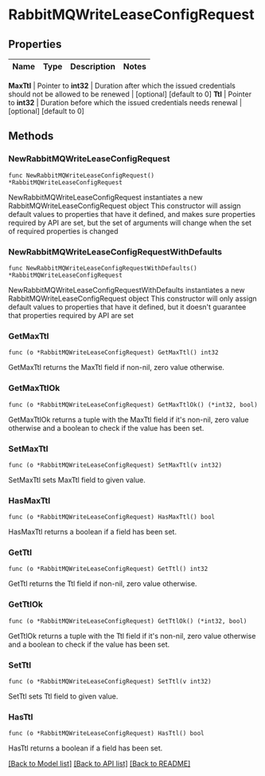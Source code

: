 # RabbitMQWriteLeaseConfigRequest


## Properties

Name | Type | Description | Notes
------------ | ------------- | ------------- | -------------


**MaxTtl** | Pointer to **int32** | Duration after which the issued credentials should not be allowed to be renewed | [optional] [default to 0]
**Ttl** | Pointer to **int32** | Duration before which the issued credentials needs renewal | [optional] [default to 0]



## Methods


### NewRabbitMQWriteLeaseConfigRequest

`func NewRabbitMQWriteLeaseConfigRequest() *RabbitMQWriteLeaseConfigRequest`

NewRabbitMQWriteLeaseConfigRequest instantiates a new RabbitMQWriteLeaseConfigRequest object
This constructor will assign default values to properties that have it defined,
and makes sure properties required by API are set, but the set of arguments
will change when the set of required properties is changed

### NewRabbitMQWriteLeaseConfigRequestWithDefaults

`func NewRabbitMQWriteLeaseConfigRequestWithDefaults() *RabbitMQWriteLeaseConfigRequest`

NewRabbitMQWriteLeaseConfigRequestWithDefaults instantiates a new RabbitMQWriteLeaseConfigRequest object
This constructor will only assign default values to properties that have it defined,
but it doesn't guarantee that properties required by API are set


### GetMaxTtl

`func (o *RabbitMQWriteLeaseConfigRequest) GetMaxTtl() int32`

GetMaxTtl returns the MaxTtl field if non-nil, zero value otherwise.

### GetMaxTtlOk

`func (o *RabbitMQWriteLeaseConfigRequest) GetMaxTtlOk() (*int32, bool)`

GetMaxTtlOk returns a tuple with the MaxTtl field if it's non-nil, zero value otherwise
and a boolean to check if the value has been set.

### SetMaxTtl

`func (o *RabbitMQWriteLeaseConfigRequest) SetMaxTtl(v int32)`

SetMaxTtl sets MaxTtl field to given value.


### HasMaxTtl

`func (o *RabbitMQWriteLeaseConfigRequest) HasMaxTtl() bool`

HasMaxTtl returns a boolean if a field has been set.




### GetTtl

`func (o *RabbitMQWriteLeaseConfigRequest) GetTtl() int32`

GetTtl returns the Ttl field if non-nil, zero value otherwise.

### GetTtlOk

`func (o *RabbitMQWriteLeaseConfigRequest) GetTtlOk() (*int32, bool)`

GetTtlOk returns a tuple with the Ttl field if it's non-nil, zero value otherwise
and a boolean to check if the value has been set.

### SetTtl

`func (o *RabbitMQWriteLeaseConfigRequest) SetTtl(v int32)`

SetTtl sets Ttl field to given value.


### HasTtl

`func (o *RabbitMQWriteLeaseConfigRequest) HasTtl() bool`

HasTtl returns a boolean if a field has been set.









[[Back to Model list]](../README.md#documentation-for-models) [[Back to API list]](../README.md#documentation-for-api-endpoints) [[Back to README]](../README.md)


